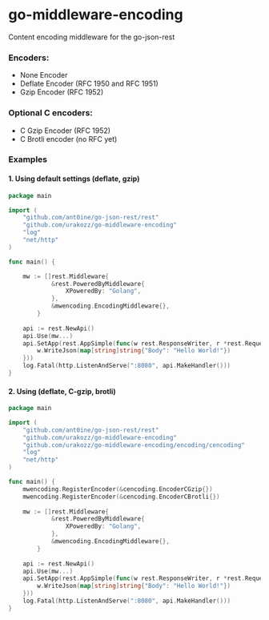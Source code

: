 # go-middleware-encoding
Content encoding middleware for the go-json-rest

### Encoders:

 - None Encoder 
 - Deflate Encoder (RFC 1950 and RFC 1951)
 - Gzip Encoder (RFC 1952)

### Optional C encoders:

 - C Gzip Encoder (RFC 1952)
 - C Brotli encoder (no RFC yet)

 
### Examples


#### 1. Using default settings (deflate, gzip)
```go
package main

import (
    "github.com/ant0ine/go-json-rest/rest"
    "github.com/urakozz/go-middleware-encoding"
    "log"
    "net/http"
)

func main() {

    mw := []rest.Middleware{
    		&rest.PoweredByMiddleware{
    			XPoweredBy: "Golang",
    		},
    		&mwencoding.EncodingMiddleware{},
    	}
    	
    api := rest.NewApi()
    api.Use(mw...)
    api.SetApp(rest.AppSimple(func(w rest.ResponseWriter, r *rest.Request) {
        w.WriteJson(map[string]string{"Body": "Hello World!"})
    }))
    log.Fatal(http.ListenAndServe(":8080", api.MakeHandler()))
}
```

#### 2. Using (deflate, C-gzip, brotli)
```go
package main

import (
    "github.com/ant0ine/go-json-rest/rest"
    "github.com/urakozz/go-middleware-encoding"
    "github.com/urakozz/go-middleware-encoding/encoding/cencoding"
    "log"
    "net/http"
)

func main() {
    mwencoding.RegisterEncoder(&cencoding.EncoderCGzip{})
    mwencoding.RegisterEncoder(&cencoding.EncoderCBrotli{})
    
    mw := []rest.Middleware{
    		&rest.PoweredByMiddleware{
    			XPoweredBy: "Golang",
    		},
    		&mwencoding.EncodingMiddleware{},
    	}
    	
    api := rest.NewApi()
    api.Use(mw...)
    api.SetApp(rest.AppSimple(func(w rest.ResponseWriter, r *rest.Request) {
        w.WriteJson(map[string]string{"Body": "Hello World!"})
    }))
    log.Fatal(http.ListenAndServe(":8080", api.MakeHandler()))
}
```
